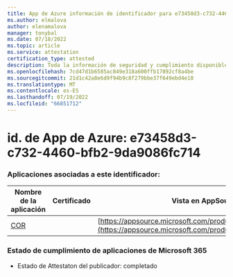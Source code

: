 ```yaml
---
title: App de Azure información de identificador para e73458d3-c732-4460-bfb2-9da9086fc714
ms.author: elmalova
author: elenamalova
manager: tonybal
ms.date: 07/18/2022
ms.topic: article
ms.service: attestation
certification_type: attested
description: Toda la información de seguridad y cumplimiento disponible para e73458d3-c732-4460-bfb2-9da9086fc714.
ms.openlocfilehash: 7cd47d1b6585ac849e318a600ffb17892cf8a4be
ms.sourcegitcommit: 21d1c42a8e6d9f94b9c8f279bbe37f649ebd4e10
ms.translationtype: MT
ms.contentlocale: es-ES
ms.lasthandoff: 07/19/2022
ms.locfileid: "66851712"
---
```

# <a name="azure-app-id-e73458d3-c732-4460-bfb2-9da9086fc714"></a>id. de App de Azure: e73458d3-c732-4460-bfb2-9da9086fc714


### <a name="apps-associated-with-this-id"></a>Aplicaciones asociadas a este identificador:
| **Nombre de la aplicación** | **Certificado** | **Vista en AppSource** |
|--------------|---------------|-----------------------|
| [COR](../forward/WA200004235.md) |  | [https://appsource.microsoft.com/product/office/WA200004235](https://appsource.microsoft.com/product/office/WA200004235) |

### <a name="microsoft-365-app-compliance-status"></a>Estado de cumplimiento de aplicaciones de Microsoft 365
- Estado de Attestaton del publicador: completado
